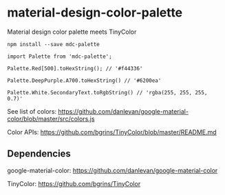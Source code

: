 # material-design-color-palette
Material design color palette meets TinyColor

```
npm install --save mdc-palette
```

```
import Palette from 'mdc-palette';

Palette.Red[500].toHexString(); // '#f44336'

Palette.DeepPurple.A700.toHexString() // '#6200ea'

Palette.White.SecondaryText.toRgbString() // 'rgba(255, 255, 255, 0.7)'
```

See list of colors: https://github.com/danlevan/google-material-color/blob/master/src/colors.js

Color APIs: https://github.com/bgrins/TinyColor/blob/master/README.md

Dependencies
------------
google-material-color: https://github.com/danlevan/google-material-color

TinyColor: https://github.com/bgrins/TinyColor
